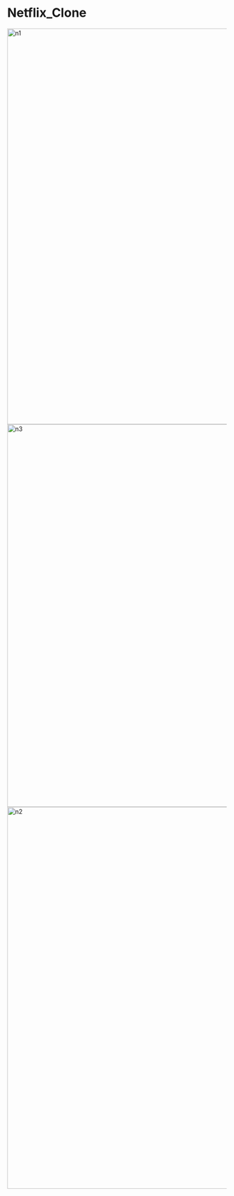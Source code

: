 # Netflix_Clone

<img width="907" alt="n1" src="https://github.com/sagar0101/Netflix_Clone/assets/138853235/110bde8e-7114-40a4-8305-5f8492e16f9c">
<img width="877" alt="n3" src="https://github.com/sagar0101/Netflix_Clone/assets/138853235/1e278c88-25ff-4a34-9b62-53dd06d05cc2">
<img width="875" alt="n2" src="https://github.com/sagar0101/Netflix_Clone/assets/138853235/0e0943f3-c99b-4587-bb08-97064d603bab">
